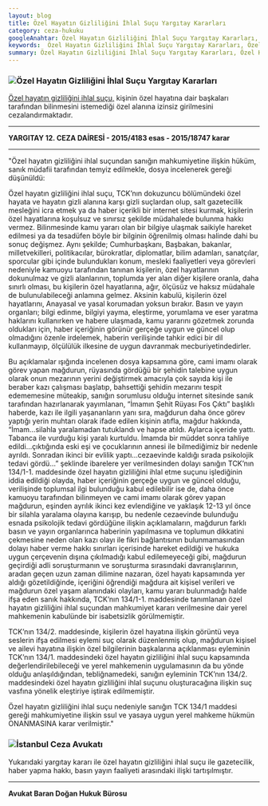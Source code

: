 ```yaml
---
layout: blog
title: Özel Hayatın Gizliliğini İhlal Suçu Yargıtay Kararları
category: ceza-hukuku
googleAnahtar: Özel Hayatın Gizliliğini İhlal Suçu Yargıtay Kararları, Özel hayatın gizliliği, avukat, ağır ceza avukatı, istanbul ceza avukatı, bahçelievler avukat, hukuk bürosu
keywords:  Özel Hayatın Gizliliğini İhlal Suçu Yargıtay Kararları, Özel hayatın gizliliği, avukat, ağır ceza avukatı, istanbul ceza avukatı, bahçelievler avukat, hukuk bürosu
summary: Özel Hayatın Gizliliğini İhlal Suçu Yargıtay Kararları, Özel Hayatın Gizliliği ve Basın-Yayın, Özel Hayatın Gizliliği ve Gazetecilik, Habercilik ve Haber Yapma Hakkının Sınırları, Özel Hayatın Gizliliğini İfşa Suçu ve Haber
---
```





### ![Özel Hayatın Gizliliğini İhlal Suçu Yargıtay Kararları](https://camo.githubusercontent.com/851281becfafcc4fca5877d8989edf4990a63766/687474703a2f2f692e68697a6c69726573696d2e636f6d2f32386c6a42452e706e67 "Özel Hayatın Gizliliğini İhlal Suçu Yargıtay Kararları")

[Özel hayatın gizliliğini ihlal suçu,](https://barandogan.av.tr/blog/ceza-hukuku/ozel-hayatin-gizliligini-ihlal-sucu.html) kişinin özel hayatına dair başkaları tarafından bilinmesini istemediği özel alanına izinsiz girilmesini cezalandırmaktadır.

______________________________________________________________________________________________________________________________________

**YARGITAY 12. CEZA DAİRESİ - 2015/4183 esas - 2015/18747 karar**

______________________________________________________________________________________________________________________________________


"Özel hayatın gizliliğini ihlal suçundan sanığın mahkumiyetine ilişkin hüküm, sanık            	                         müdafii tarafından temyiz edilmekle, dosya incelenerek gereği düşünüldü:

Özel hayatın gizliliğini ihlal suçu, TCK’nın dokuzuncu bölümündeki özel hayata ve          hayatın gizli alanına karşı gizli suçlardan olup, salt gazetecilik mesleğini icra etmek ya da haber içerikli   bir internet sitesi kurmak, kişilerin özel hayatlarına koşulsuz ve sınırsız şekilde müdahalede     bulunma hakkı vermez. Bilinmesinde kamu yararı olan bir bilgiye ulaşmak saikiyle hareket        edilmesi ya da tesadüfen böyle bir bilginin öğrenilmiş olması halinde dahi bu sonuç değişmez.        Aynı şekilde; Cumhurbaşkanı, Başbakan, bakanlar, milletvekilleri, politikacılar, bürokratlar,  diplomatlar, bilim adamları, sanatçılar, sporcular gibi içinde bulundukları konum, mesleki     faaliyetleri veya görevleri nedeniyle kamuoyu tarafından tanınan kişilerin, özel hayatlarının  dokunulmaz ve gizli alanlarının, toplumda yer alan diğer kişilere oranla, daha sınırlı olması, bu   kişilerin özel hayatlarına, ağır, ölçüsüz ve haksız müdahale de bulunulabileceği anlamına gelmez.  Aksinin kabulü, kişilerin özel hayatlarını, Anayasal ve yasal korumadan yoksun bırakır. Basın ve      yayın organları; bilgi edinme, bilgiyi yayma, eleştirme, yorumlama ve eser yaratma haklarını kullanırken ve habere ulaşmada, kamu yararını gözetmek zorunda oldukları için, haber içeriğinin görünür gerçeğe uygun ve güncel olup olmadığını özenle irdelemek, haberin verilişinde tahkir edici bir dil kullanmayıp, ölçülülük ilkesine de uygun davranmak mecburiyetindedirler.                                   


Bu açıklamalar ışığında incelenen dosya kapsamına göre, cami imamı olarak görev yapan    mağdurun, rüyasında gördüğü bir şehidin talebine uygun olarak onun mezarının yerini değiştirmek amacıyla çok sayıda kişi ile beraber kazı çalışması başlatıp, bahsettiği şehidin mezarını tespit                 edememesine müteakip, sanığın sorumlusu olduğu internet sitesinde sanık tarafından hazırlanarak yayımlanan, “İmamın Şehit Rüyası Fos Çıktı” başlıklı haberde, kazı ile ilgili yaşananların yanı sıra,   mağdurun daha önce görev yaptığı yerin muhtarı olarak ifade edilen kişinin atıfla,                        mağdur hakkında, “İmam…silahla yaralamadan tutuklandı ve hapse atıldı. Aylarca içeride yattı.           Tabanca ile vurduğu kişi yaralı kurtuldu. İmamda bir müddet sonra tahliye edildi…çıktığında eski         eşi ve çocuklarının annesi ile bilmediğimiz bir nedenle ayrıldı. Sonradan ikinci bir evlilik yaptı…cezaevinde kaldığı sırada psikolojik tedavi gördü…” şeklinde ibarelere yer verilmesinden            dolayı sanığın TCK’nın 134/1-1. maddesinde özel hayatın gizliliğini ihlal etme suçunu işlediğinin iddia edildiği olayda, haber içeriğinin gerçeğe uygun ve güncel olduğu, verilişinde toplumsal ilgi                                            bulunduğu kabul edilebilir ise de, daha önce kamuoyu tarafından bilinmeyen ve cami imamı olarak            görev yapan mağdurun, eşinden ayrılık ikinci kez evlendiğine ve yaklaşık 12-13 yıl önce bir silahla              yaralama olayına karışıp, bu nedenle cezaevinde bulunduğu esnada psikolojik tedavi gördüğüne        ilişkin açıklamaların, mağdurun farklı basın ve yayın organlarınca haberinin yapılmasına ve               toplumun dikkatini çekmesine neden olan kazı olayı ile fikri bağlantısının bulunmamasından dolayı             haber verme hakkı sınırları içerisinde hareket edildiği ve hukuka uygun çerçevenin dışına                                  çıkılmadığı kabul edilemeyeceği gibi, mağdurun geçirdiği adli soruşturmanın ve soruşturma                     sırasındaki davranışlarının, aradan geçen uzun zaman dilimine nazaran, özel hayatı kapsamında yer            aldığı gözetildiğinde, içeriğini öğrendiği mağdura ait kişisel verileri ve mağdurun özel yaşam          alanındaki olayları, kamu yararı bulunmadığı halde ifşa eden sanık hakkında, TCK’nın 134/1-1.               maddesinde tanımlanan özel hayatın gizliliğini ihlal suçundan mahkumiyet kararı verilmesine dair        yerel mahkemenin kabulünde bir isabetsizlik görülmemiştir.                                                                                                               


TCK’nın 134/2. maddesinde, kişilerin özel hayatına ilişkin görüntü veya seslerin ifşa               edilmesi eylemi suç olarak düzenlenmiş olup, mağdurun kişisel ve ailevi hayatına ilişkin özel                                               bilgilerinin başkalarına açıklanması eyleminin TCK’nın 134/1. maddesindeki özel hayatın                                         gizliliğini ihlal suçu kapsamında değerlendirilebileceği ve yerel mahkemenin uygulamasının da bu yönde olduğu anlaşıldığından, tebliğnamedeki, sanığın eyleminin TCK’nın 134/2. maddesindeki                     özel hayatın gizliliğini ihlal suçunu oluşturacağına ilişkin suç vasfına yönelik eleştiriye iştirak                                           edilmemiştir. 


Özel hayatın gizliliğini ihlal suçu nedeniyle sanığın TCK 134/1 maddesi gereği mahkumiyetine ilişkin ssul ve yasaya uygun yerel mahkeme hükmün ONANMASINA karar verilmiştir."               


### ![İstanbul Ceza Avukatı](https://camo.githubusercontent.com/f24abcba8f58bb01aef0b92787e06b188fde43a5/687474703a2f2f692e68697a6c69726573696d2e636f6d2f704244455a6e2e6a7067 "İstanbul Ceza Avukatı")


Yukarıdaki yargıtay kararı ile özel hayatın gizliliğini ihlal suçu ile gazetecilik, haber yapma hakkı, basın yayın faaliyeti arasındaki ilişki tartışılmıştır. 



______________________________________________________________________________________________________________________________________

**Avukat Baran Doğan Hukuk Bürosu**


